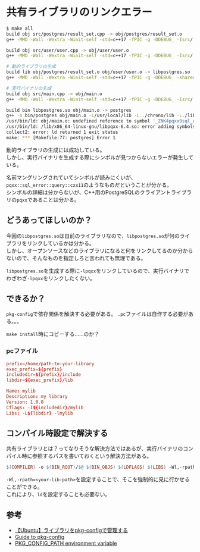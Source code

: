 # 共有ライブラリのリンクエラー

```bash
$ make all
build obj src/postgres/result_set.cpp -> obj/postgres/result_set.o
g++ -MMD -Wall -Wextra -Winit-self -std=c++17 -fPIC -g -DDEBUG_ -Isrc/ -I../chrono/src/ -I../variant/src/ -o obj/postgres/result_set.o -c src/postgres/result_set.cpp

build obj src/user/user.cpp -> obj/user/user.o
g++ -MMD -Wall -Wextra -Winit-self -std=c++17 -fPIC -g -DDEBUG_ -Isrc/ -I../chrono/src/ -I../variant/src/ -o obj/user/user.o -c src/user/user.cpp

# 動的ライブラリの生成
build lib obj/postgres/result_set.o obj/user/user.o -> libpostgres.so
g++ -MMD -Wall -Wextra -Winit-self -std=c++17 -fPIC -g -DDEBUG_ -shared -o lib/libpostgres.so obj/postgres/result_set.o obj/user/user.o -L/usr/local/lib -L../chrono/lib -L./lib -lstdc++ -lchrono -lpthread -lpqxx

# 実行バイナリの生成
build obj src/main.cpp -> obj/main.o
g++ -MMD -Wall -Wextra -Winit-self -std=c++17 -fPIC -g -DDEBUG_ -Isrc/ -I../chrono/src/ -I../variant/src/ -o obj/main.o -c src/main.cpp

build bin libpostgres.so obj/main.o -> postgres
g++ -o bin/postgres obj/main.o -L/usr/local/lib -L../chrono/lib -L./lib -lpostgres
/usr/bin/ld: obj/main.o: undefined reference to symbol '_ZNK4pqxx9sql_error5queryB5cxx11Ev'
/usr/bin/ld: /lib/x86_64-linux-gnu/libpqxx-6.4.so: error adding symbols: DSO missing from command line
collect2: error: ld returned 1 exit status
make: *** [Makefile:77: postgres] Error 1
```

動的ライブラリの生成には成功している。  
しかし、実行バイナリを生成する際にシンボルが見つからないエラーが発生している。

名前マングリングされていてシンボルが読みにくいが、`pqxx::sql_error::query::cxx11`のようなものだということが分かる。  
シンボルの詳細は分からないが、C++用のPostgreSQLのクライアントライブラリの`pqxx`であることは分かる。

## どうあってほしいのか？

今回の`libpostgres.so`は自前のライブラリなので、`libpostgres.so`が何のライブラリをリンクしているかは分かる。  
しかし、オープンソースなどのライブラリになると何をリンクしてるのか分からないので、そんなものを指定しろと言われても無理である。

`libpostgres.so`を生成する際に`-lpqxx`をリンクしているので、実行バイナリでわざわざ`-lpqxx`をリンクしたくない。  

## できるか？

`pkg-config`で依存関係を解決する必要がある。
`.pc`ファイルは自作する必要がある。。。

`make install`時にコピーする……のか？

### pcファイル

```conf
prefix=/home/path-to-your-library
exec_prefix=${prefix}
includedir=${prefix}/include
libdir=${exec_prefix}/lib

Name: mylib
Description: my library
Version: 1.0.0
Cflags: -I${includedir}/mylib
Libs: -L${libdir} -lmylib
```

## コンパイル時設定で解決する

共有ライブラリとは？ってなりそうな解決方法ではあるが、実行バイナリのコンパイル時に参照するパスを書いておくという解決方法がある。

```Makefile
$(COMPILER) -o $(BIN_ROOT)/$@ $(BIN_OBJS) $(LDFLAGS) $(LIBS) -Wl,-rpath=./lib/ -l$(BIN)
```

`-Wl,-rpath=<your-lib-path>`を設定することで、そこを強制的に見に行かせることができる。  
これにより、`ld`を設定することも必要ない。

## 参考

- [【Ubuntu】ライブラリをpkg-configで管理する](https://qiita.com/tomtum/items/25549b7d7c4ad44b0fc9)
- [Guide to pkg-config](https://people.freedesktop.org/~dbn/pkg-config-guide.html)
- [PKG_CONFIG_PATH environment variable](https://askubuntu.com/questions/210210/pkg-config-path-environment-variable)
